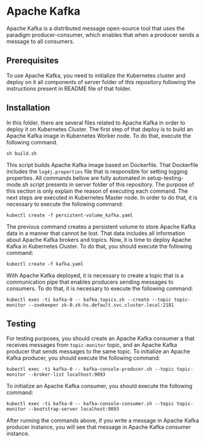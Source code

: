 

# Apache Kafka
Apache Kafka is a distributed message open-source tool that uses the paradigm producer-consumer, which enables that when a producer sends a message to all consumers.

## Prerequisites
To use Apache Kafka, you need to initialize the Kubernetes cluster and deploy on it all components of server folder of this repository following the instructions present in README file of that folder.

## Installation
In this folder, there are several files related to Apache Kafka in order to deploy it on Kubernetes Cluster.
The first step of that deploy is to build an Apache Kafka image in Kubernetes Worker node. To do that, execute the following command.
```
sh build.sh
```
This script builds Apache Kafka image based on Dockerfile. That Dockerfile includes the `log4j.properties` file that is responsible for setting logging properties.
All commands bellow are fully automated in setup-testing-mode.sh script presents in server folder of this repository. The purpose of this section is only explain the reason of executing each command.
The next steps are executed in Kubernetes Master node. In order to do that, it is necessary to execute the following command:
```
kubectl create -f persistent-volume_kafka.yaml
```
The previous command creates a persistent volume to store Apache Kafka data in a manner that cannot be lost. That data includes all information about Apache Kafka brokers and topics.
Now, it is time to deploy Apache Kafka in Kubernetes Cluster. To do that, you should execute the following command:
```
kubectl create -f kafka.yaml
```
With Apache Kafka deployed, it is necessary to create a topic that is a communication pipe that enables producers sending messages to consumers.
To do that, it is necessary to execute the following command:
```
kubectl exec -ti kafka-0 -- kafka.topics.sh --create --topic topic-monitor --zookeeper zk-0.zk-hs.default.svc.cluster.local:2181
``` 

## Testing
For testing purposes, you should create an Apache Kafka consumer a that receives messages from `topic-monitor` topic, and an Apache Kafka producer that sends messages to the same topic.
To initialize an Apache Kafka producer, you should execute the following command:
```
kubectl exec -ti kafka-0 -- kafka-console-producer.sh --topic topic-monitor --broker-list localhost:9093
```
To initialize an Apache Kafka consumer, you should execute the following command:
 ```
kubectl exec -ti kafka-0 -- kafka-console-consumer.sh --topic topic-monitor --bootstrap-server localhost:9093
```
After running the commands above, if you write a message in Apache Kafka producer instance, you will see that message in Apache Kafka consumer instance.

